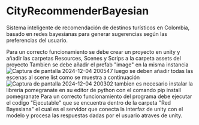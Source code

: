 # CityRecommenderBayesian
Sistema inteligente de recomendación de destinos turísticos en Colombia, basado en redes bayesianas para generar sugerencias según las preferencias del usuario.

Para un correcto funcionamiento se debe crear un proyecto en unity y añadir las carpetas Resources, Scenes y Scrips a la carpeta assets del proyecto
Tambien se debe añadir el prefab "image" en la misma instancia
![Captura de pantalla 2024-12-04 200547](https://github.com/user-attachments/assets/60ffc53e-0934-4f53-8d1b-2d8178e3cd5d)
luego se deben añadir todas las escenas al scene list como se muestra a continuación
![Captura de pantalla 2024-12-04 200302](https://github.com/user-attachments/assets/c61bf4e1-1930-4e8e-9f4a-06a551c88701)
tambien es necesario instalar la libreria pomegranate en su editor de python con el comando
pip install pomegranate
Para un correcto funcionamiento del programa debe ejecutar el codigo "Ejecutable" que se encuentra dentro de la carpeta "Red Bayesiana" el cual es el servidor que conecta la interfaz de unity con el modelo y procesa las respuestas dadas por el usuario atraves de unity.
